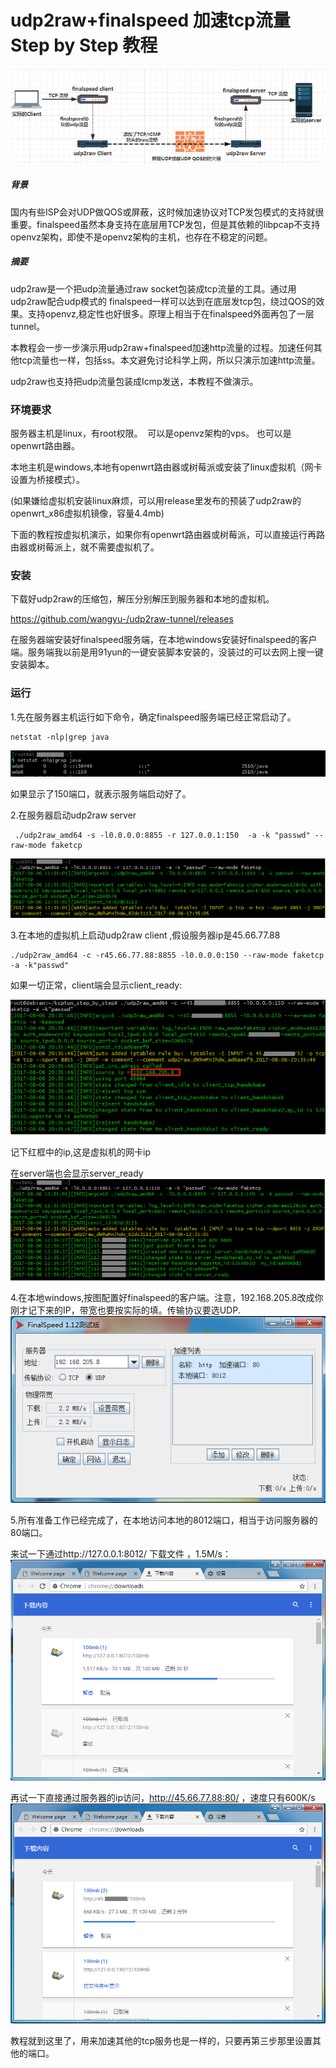 # udp2raw+finalspeed 加速tcp流量 Step by Step 教程
![image](finalspeed_step_by_step/Capture0.PNG)

##### 背景
国内有些ISP会对UDP做QOS或屏蔽，这时候加速协议对TCP发包模式的支持就很重要。finalspeed虽然本身支持在底层用TCP发包，但是其依赖的libpcap不支持openvz架构，即使不是openvz架构的主机，也存在不稳定的问题。


##### 摘要
udp2raw是一个把udp流量通过raw socket包装成tcp流量的工具。通过用udp2raw配合udp模式的 finalspeed一样可以达到在底层发tcp包，绕过QOS的效果。支持openvz,稳定性也好很多。原理上相当于在finalspeed外面再包了一层tunnel。

本教程会一步一步演示用udp2raw+finalspeed加速http流量的过程。加速任何其他tcp流量也一样，包括ss。本文避免讨论科学上网，所以只演示加速http流量。

udp2raw也支持把udp流量包装成Icmp发送，本教程不做演示。

### 环境要求
服务器主机是linux，有root权限。  可以是openvz架构的vps。 也可以是openwrt路由器。

本地主机是windows,本地有openwrt路由器或树莓派或安装了linux虚拟机（网卡设置为桥接模式）。

(如果嫌给虚拟机安装linux麻烦，可以用release里发布的预装了udp2raw的openwrt_x86虚拟机镜像，容量4.4mb)

下面的教程按虚拟机演示，如果你有openwrt路由器或树莓派，可以直接运行再路由器或树莓派上，就不需要虚拟机了。

### 安装
下载好udp2raw的压缩包，解压分别解压到服务器和本地的虚拟机。

https://github.com/wangyu-/udp2raw-tunnel/releases

在服务器端安装好finalspeed服务端，在本地windows安装好finalspeed的客户端。服务端我以前是用91yun的一键安装脚本安装的，没装过的可以去网上搜一键安装脚本。

### 运行
1.先在服务器主机运行如下命令，确定finalspeed服务端已经正常启动了。

```
netstat -nlp|grep java
```
![image](finalspeed_step_by_step/Capture5.PNG)

如果显示了150端口，就表示服务端启动好了。

2.在服务器启动udp2raw server
```
 ./udp2raw_amd64 -s -l0.0.0.0:8855 -r 127.0.0.1:150  -a -k "passwd" --raw-mode faketcp
```
![image](finalspeed_step_by_step/Capture2.PNG)

3.在本地的虚拟机上启动udp2raw client  ,假设服务器ip是45.66.77.88
```
./udp2raw_amd64 -c -r45.66.77.88:8855 -l0.0.0.0:150 --raw-mode faketcp -a -k"passwd"
```
如果一切正常，client端会显示client_ready:

![image](finalspeed_step_by_step/Capture3.PNG)

记下红框中的ip,这是虚拟机的网卡ip

在server端也会显示server_ready
![image](finalspeed_step_by_step/Capture4.PNG)

4.在本地windows,按图配置好finalspeed的客户端。注意，192.168.205.8改成你刚才记下来的IP，带宽也要按实际的填。传输协议要选UDP.
![image](finalspeed_step_by_step/Capture.PNG)

5.所有准备工作已经完成了，在本地访问本地的8012端口，相当于访问服务器的80端口。

来试一下通过http://127.0.0.1:8012/ 下载文件 ，1.5M/s：
![image](finalspeed_step_by_step/Capture6.PNG)

再试一下直接通过服务器的ip访问，http://45.66.77.88:80/ ，速度只有600K/s
![image](finalspeed_step_by_step/Capture7.PNG)

教程就到这里了，用来加速其他的tcp服务也是一样的，只要再第三步那里设置其他的端口。
